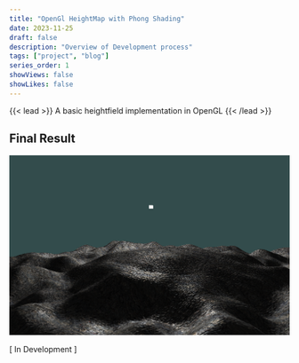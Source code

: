 ```yaml
---
title: "OpenGl HeightMap with Phong Shading"
date: 2023-11-25
draft: false
description: "Overview of Development process"
tags: ["project", "blog"]
series_order: 1
showViews: false
showLikes: false
---
```


{{< lead >}}
A basic heightfield implementation in OpenGL
{{< /lead >}}

## Final Result

![hm img](Featured.png)

[ In Development ]


